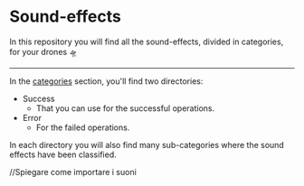 # Sound-effects

In this repository you will find all the sound-effects, divided in categories, for your drones :flying_saucer:

---

In the [categories](#categories) section, you'll find two directories:

- Success
  - That you can use for the successful operations.
- Error
  - For the failed operations.

In each directory you will also find many sub-categories where the sound effects have been classified.

//Spiegare come importare i suoni
